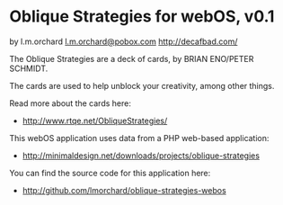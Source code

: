 Oblique Strategies for webOS, v0.1
==================================
by l.m.orchard <l.m.orchard@pobox.com> http://decafbad.com/

The Oblique Strategies are a deck of cards, by BRIAN ENO/PETER SCHMIDT.

The cards are used to help unblock your creativity, among other things.

Read more about the cards here:

* http://www.rtqe.net/ObliqueStrategies/

This webOS application uses data from a PHP web-based application:

* http://minimaldesign.net/downloads/projects/oblique-strategies

You can find the source code for this application here:

* http://github.com/lmorchard/oblique-strategies-webos
